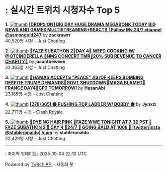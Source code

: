 # : 실시간 트위치 시청자수 Top 5

**1.** [![thumb](https://static-cdn.jtvnw.net/previews-ttv/live_user_zackrawrr-320x180.jpg)](https://twitch.tv/zackrawrr)
**[[DROPS ON] BIG DAY HUGE DRAMA MEGABONK TODAY BIG NEWS AND GAMES MULTISTREAMING+REACTS | Follow My 24/7 channel @asmongold247](https://twitch.tv/zackrawrr)** by **zackrawrr**<br>40,520명 시청  - Just Chatting

**2.** [![thumb](https://static-cdn.jtvnw.net/previews-ttv/live_user_jasontheween-320x180.jpg)](https://twitch.tv/jasontheween)
**[🔴FAZE SUBATHON 2🔴DAY 4🔴 WEED COOKING W/ @QTCINDERELLA 🔴NMS CONCERT TMR🔴20% SUB REVENUE TO CANCER CHARITY🔴](https://twitch.tv/jasontheween)** by **jasontheween**<br>32,363명 시청  - Just Chatting

**3.** [![thumb](https://static-cdn.jtvnw.net/previews-ttv/live_user_hasanabi-320x180.jpg)](https://twitch.tv/HasanAbi)
**[🚨HAMAS ACCEPTS "PEACE" AS IOF KEEPS BOMBING DESPITE TRUMP DEMANDS🚨GOVT SHUTDOWN🚨MAGA BLAMED🚨FRANCE DAY4🚨GP3 TOMORROW!](https://twitch.tv/HasanAbi)** by **HasanAbi**<br>23,185명 시청  - Just Chatting

**4.** [![thumb](https://static-cdn.jtvnw.net/previews-ttv/live_user_jynxzi-320x180.jpg)](https://twitch.tv/Jynxzi)
**[[278/365] 🟡 PUSHING TOP LADDER W/ BOBBY 🟡](https://twitch.tv/Jynxzi)** by **Jynxzi**<br>22,771명 시청  - Clash Royale

**5.** [![thumb](https://static-cdn.jtvnw.net/previews-ttv/live_user_stableronaldo-320x180.jpg)](https://twitch.tv/stableronaldo)
**[🦑DYEING HAIR PINK 🦑FAZE WWE TONIGHT AT 7:30 PST 🦑 FAZE SUBATHON 2 🦑 DAY 4 🦑24/7 🦑 GOING BALD AT 100k 🦑 [twitter/insta @stableronaldo] !com](https://twitch.tv/stableronaldo)** by **stableronaldo**<br>22,429명 시청  - Just Chatting


---
: 마지막 업데이트: 2025-10-04 22:10 UTC

Powered by [Twitch API](https://dev.twitch.tv/docs/api/reference) · 자동화 봇